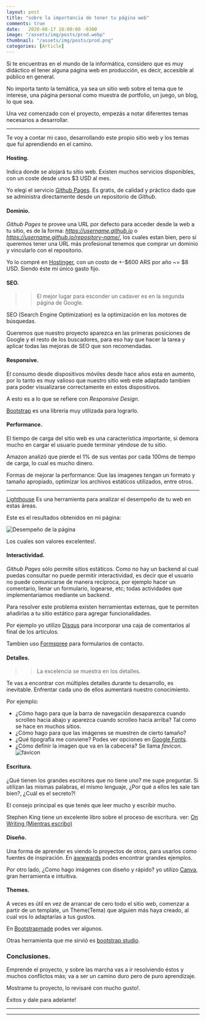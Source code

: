 ```yaml
---
layout: post
title: "sobre la importancia de tener tu página web"
comments: true
date:   2020-08-17 18:00:00 -0300
image: "/assets/img/posts/prod.webp"
thumbnail: "/assets/img/posts/prod.png"
categories: [Article]
---
```


Si te encuentras en el mundo de la informática, considero que es muy didáctico el tener alguna página web en 
producción, es decir, accesible al público en general. 

No importa tanto la temática, ya sea un sitio web sobre el tema que te interese, una página personal como muestra 
de portfolio, un juego, un blog, lo que sea.

Una vez comenzado con el proyecto, empezás a notar diferentes temas necesarios a desarrollar.

---

Te voy a contar mi caso, desarrollando este propio sitio web y los temas que fui aprendiendo en el camino.

#### Hosting.
Indica donde se alojará tu sitio web. Existen muchos servicios disponibles, con un coste desde unos $3 USD al mes.

Yo elegí el servicio [Github Pages](https://pages.github.com/). Es gratis, de calidad y práctico dado que se 
administra directamente desde un repositorio de _Github_.

#### Dominio.
_Github Pages_ te provee una URL por defecto para acceder desde la web a tu sitio, es de la forma: 
_https://username.github.io_ o _https://username.github.io/repository-name/_, los cuales estan bien, pero si queremos tener 
una URL más profesional tenemos que comprar un dominio y vincularlo con el repositorio.

Yo lo compré en [Hostinger](https://www.hostinger.com.ar/), con un costo de +-$600 ARS por año ~= $8 USD. Siendo éste 
mi único gasto fijo.

#### SEO.
>> El mejor lugar para esconder un cadaver es en la segunda página de Google.

SEO (Search Engine Optimization) es la optimización en los motores de búsquedas.

Queremos que nuestro proyecto aparezca en las primeras posiciones de Google y el resto de los buscadores, para eso hay 
que hacer la tarea y aplicar todas las mejoras de SEO que son recomendadas.

#### Responsive.

El consumo desde dispositivos móviles desde hace años esta en aumento, por lo tanto es muy valioso que nuestro 
sitio web este adaptado tambien para poder visualizarse correctamente en estos dispositivos.

A esto es a lo que se refiere con _Responsive Design._

[Bootstrap](https://getbootstrap.com/) es una librería muy utilizada para lograrlo.

#### Performance.
El tiempo de carga del sitio web es una característica importante, si demora mucho en cargar el usuario puede terminar 
yéndose de tu sitio. 

Amazon analizó que pierde el 1% de sus ventas por cada 100ms de tiempo de carga, lo cual es mucho dinero.

Formas de mejorar la performance: Que las imagenes tengan un formato y tamaño apropiado, optimizar los archivos 
estáticos utilizados, entre otros.

---

[Lighthouse](https://developers.google.com/web/tools/lighthouse) Es una herramienta para analizar el desempeño de tu 
web en estas áreas.

Este es el resultados obtenidos en mi página:

![Desempeño de la página]({{"/assets/img/site/desempeño.webp"}})

Los cuales son valores excelentes!.

#### Interactividad.
_Github Pages_ sólo permite sitios estáticos. Como no hay un backend al cual puedas consultar no puede permitir 
interactividad, es decir que el usuario no puede comunicarse de manera recíproca, por ejemplo hacer un comentario, 
llenar un formulario, logearse, etc; todas actividades que implementariamos mediante un backend.

Para resolver este problema existen herramientas externas, que te permiten añadirlas a tu sitio estático para 
agregar funcionalidades.

Por ejemplo yo utilizo [Disqus](https://disqus.com/) para incorporar una caja de comentarios al final de los artículos.

Tambien uso [Formspree](https://formspree.io/) para formularios de contacto.

#### Detalles.
>> La excelencia se muestra en los detalles.

Te vas a encontrar con múltiples detalles durante tu desarrollo, es inevitable. Enfrentar cada uno de ellos aumentará 
nuestro conocimiento.

Por ejemplo:
* ¿Cómo hago para que la barra de navegación desaparezca cuando scrolleo hacia abajo y aparezca cuando scrolleo hacia 
arriba? Tal como se hace en muchos sitios.
* ¿Cómo hago para que las imágenes se muestren de cierto tamaño?
* ¿Qué tipografía me conviene? Podes ver opciones en [Google Fonts](https://fonts.google.com/).
* ¿Cómo definir la imagen que va en la cabecera? Se llama _favicon_.
  ![favicon]({{"/assets/img/elements_in_posts/fav.webp"}})

#### Escritura.
¿Qué tienen los grandes escritores que no tiene uno? me supe preguntar. Si utilizan las mismas palabras, el 
mismo lenguaje, ¿Por qué a ellos les sale tan bien?, ¿Cuál es el secreto?!

El consejo principal es que tenés que leer mucho y escribir mucho.

Stephen King tiene un excelente libro sobre el proceso de escritura. 
ver: [On Writing (Mientras escribo)](http://biblioteka.teatr-obraz.ru/files/file/English_cinema/Stephen_King_On_Writing.pdf)

#### Diseño.
Una forma de aprender es viendo lo proyectos de otros, para usarlos como fuentes de inspiración. En 
[awwwards](https://www.awwwards.com/) podes encontrar grandes ejemplos.

Por otro lado, ¿Como hago imágenes con diseño y rápido? yo utilizo [Canva](https://www.canva.com/), 
gran herramienta e intuitiva.

#### Themes.
A veces es útil en vez de arrancar de cero todo el sitio web, comenzar a partir de un template, un Theme(Tema) 
que alguien más haya creado, al cual vos lo adaptarías a tus gustos.

En [Bootstrapmade](https://bootstrapmade.com/) podes ver algunos.

Otras herramienta que me sirvió es [bootstrap studio](https://bootstrapstudio.io/).

### Conclusiones.
Emprende el proyecto, y sobre las marcha vas a ir resolviendo éstos y muchos conflictos más; va a ser un camino duro 
pero de puro aprendizaje.

Mostrame tu proyecto, lo revisaré con mucho gusto!.

Éxitos y dale para adelante!

---
---
